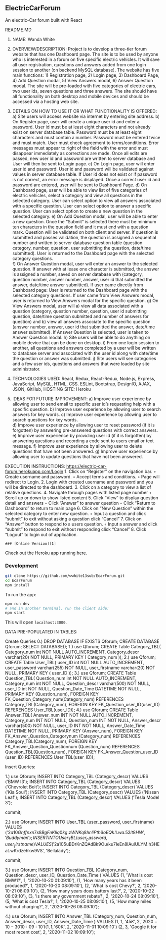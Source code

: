 ## ElectricCarForum
An electric-Car forum built with React

README.MD 

1.  NAME:  Wanda White

2.  OVERVIEW/DESCRIPTION:  Project is to develop a three-tier forum website that has one Dashboard  page.   The site is to be used by anyone who is interested in a forum on five specific electric vehicles.  It will save all user registration, questions and answers added from one login session to another (on backend MySQL database).  The website has five main functions:  1) Registration page, 2) Login page, 3) Dashboard Page, 4) Add Question modal, 5) View Answers modal, 6) Answer Question modal. The site will be pre-loaded with five categories of electric cars, two user ids, seven questions and three answers.   The site should have all functionality on both desktop and mobile devices and should be accessed via a hosting web site.


3. DETAILS ON HOW TO USE IT OR WHAT FUNCTIONALITY IS OFFERED:
a) Site users will access website via internet by entering site address.
b) On Register page, user will create a unique user id and enter a password.  User id must be at least eight characters and not already exist on server database table.  Password must be at least eight characters and must contain a number.  Password must be entered twice and must match.  User must check agreement to terms/conditions.  Error messages must appear to right of the field with the error and must disappear immediately as corrections are made.  Once all edits are passed, new user id and password are written to server database and User will then be sent to Login page.
c) On Login page, user will enter user id and password.  User id and password will be validated against values in server database table.  If User id does not exist or if password is not correct, an error message is displayed.  Once a correct user id and password are entered, user will be sent to Dashboard Page. 
d) On Dashboard page, user will be able to view list of five categories of electric vehicles, select a category and view all questions in the selected category.  User can select option to view all answers associated with a specific question.  User can select option to answer a specific question.  User can select option to create a new question in the selected category. 
e) On Add Question modal, user will be able to enter a new question.  Once the “Submit” is selected there must be minimum ten characters in the question field and it must end with a question mark.  Question will be validated on both client and server.  If question is submitted and passes validation, the question is assigned a sequential number and written to server database question table (question category, number, question, user submitting the question, date/time submitted).  User is returned to the Dashboard page with the selected category questions.   
f) On Answer Question modal, user will enter an answer to the selected question.  If answer with at lease one character is submitted, the answer is assigned a number, saved on server database with (category, question number, answer number, answer, user id that submitted the answer, date/time answer submitted).  If user came directly from Dashboard page:  User is returned to the Dashboard page with the selected category questions.  If user came from View Answers modal, user is returned to View Answers modal for the specific question.
g) On View Answers modal, user will a) view all data associated with a question (category, question number, question, user id submitting question, date/time question submitted and number of answers for question) and b) view all answers associate to the specific question (answer number, answer, user id that submitted the answer, date/time answer submitted).   If Answer Question is selected, user is taken to Answer Question modal. 
h) Site users will be able to do anything on mobile device that can be done on desktop. 
i) From one login session to another, all questions and answers completed by a user will be written to database server and associated with the user id along with date/time the question or answer was submitted. 
j) Site users will see categories and a few user ids, questions and answers that were loaded by site administrator.


4.  TECHNOLOGIES USED:  React, Redux, React-Redux, Node.js, Express, JavaScript, MySQL, HTML, CSS. ESLint, Bootstrap, DesignIO, AJAX, JSON, GitHub, HOSTING SITE: Heroku 

5.  IDEAS FOR FUTURE IMPROVEMENT:
 a) Improve user experience by allowing user to send email to specific user id’s requesting help with a specific question.
b) Improve user experience by allowing user to search answers for key words.
c) Improve user experience by allowing user to search questions for key words.   
d) Improve user experience by allowing user to reset password (if it is forgotten) by answering pre-answered questions with correct answers.
e) Improve user experience by providing user id (if it is forgotten) by answering questions and recording a code sent to users email or text message.
f) Improve user experience by allowing user to delete questions that have not been answered.
g) Improve user experience by allowing user to update questions that have not been answered.

EXECUTION INSTRUCTIONS:
  https://electric-car-forum.herokuapp.com/Login
    1. Click on “Register” on the navigation bar.
        ◦ Create username and password.
        ◦ Accept terms and conditions.
        ◦ Page will redirect to Login.
    2. Login with created username and password and you will be directed to the dashboard.
    3. Click on a category to view a list of relative questions.
    4. Navigate through pages with listed page number
        ◦ Scroll up or down to show listed content 
    5. Click “View” to display question detail and answers
        ◦ Click “Answer” to answer question 
        ◦ Click “Return to Dashboard” to return to main page
    6. Click on “New Question” within the selected category to enter new question.
        ◦ Input a question and click “submit” to exit without asking a question click “Cancel”
    7. Click on “Answer” button to respond to a users question.
        ◦ Input a answer and click “submit” to respond to exit without responding click “Cancel”
    8. Click “Logout” to login out of application.
    
    
    ### [Online Version][1]
Check out the Heroku app running [here][1].


### Development

```sh
git clone https://github.com/wwhite13sub/EcarForum.git
cd EcarForum
npm install
```

To run the app:
```sh
npm run dev
# and in another terminal, run the client side:
npm start
```

This will open `localhost:3000`.         
   

DATA PRE-POPULATED IN TABLES:

Create Queries
0.) DROP DATABASE IF EXISTS Qforum;
	CREATE DATABASE Qforum;
	SELECT DATABASE();
1.) use Qforum;
	CREATE Table Category_TBL(
	Category_num int NOT NULL AUTO_INCREMENT,
	Category_descr varchar(20) NOT NULL, 
	PRIMARY KEY ( Category_num ));
2.) use Qforum;
	CREATE Table User_TBL(
	user_ID int NOT NULL AUTO_INCREMENT,
	user_password varchar(255) NOT NULL, 
	user_firstname varchar(20) NOT NULL,
	PRIMARY KEY ( user_ID ));
3.) use Qforum;
	CREATE Table Question_TBL(
    	Question_num int NOT NULL AUTO_INCREMENT,
	Category_num int NOT NULL,
	Question_descr varchar(500) NOT NULL,
	user_ID int NOT NULL,
	Question_Date_Time DATETIME NOT NULL,
	PRIMARY KEY (Question_num),
    	FOREIGN KEY FK_Question_Category_num(Category_num) REFERENCES 	Category_TBL(Category_num),
	FOREIGN KEY FK_Question_user_ID(user_ID) REFERENCES User_TBL(user_ID));
4.) use Qforum;
    CREATE Table Answer_TBL(
    Answer_num INT NOT NULL AUTO_INCREMENT,
    Category_num INT NOT NULL,
    Question_num INT NOT NULL,
    Answer_descr varchar(500) NOT NULL,
    user_ID INT NOT NULL,
    Answer_Date_Time DATETIME NOT NULL,
    PRIMARY KEY (Answer_num),
    FOREIGN KEY FK_Answer_Question_Categorynum (Category_num) REFERENCES Category_TBL(Category_num),
    FOREIGN KEY FK_Answer_Question_Questionnum (Question_num) REFERENCES Question_TBL(Question_num), 
    FOREIGN KEY FK_Answer_Question_user_ID (user_ID) REFERENCES User_TBL(user_ID));

Insert Queries:

1.) use Qforum;
INSERT INTO Category_TBL (Category_descr) 
VALUES ('BMW I3');
INSERT INTO Category_TBL (Category_descr) 
VALUES ('Chevrolet Bolt');
INSERT INTO Category_TBL (Category_descr) 
VALUES ('Kia Soul');
INSERT INTO Category_TBL (Category_descr) 
VALUES ('Nissan Leaf');
INSERT INTO Category_TBL (Category_descr) 
VALUES ('Tesla Model 3');

commit;

2.) use Qforum;
INSERT INTO User_TBL (user_password, user_firstname) 
VALUES ('$2a$10$Gnffnxn7s8BgFnKliq0kg.zWNKq8hnliPth6oEQk.1.wa.52lt8HW', 'Buddyman');
INSERT INTO User_TBL (user_password, user_firstname) 
VALUES ('$2a$10$5uBDrKnZQAdBk9Ou/ku7IeEn8IAulULYM.h3HEat.wKrdzehkw9VS', 'Bellalady');

commit;

3.) use Qforum;
INSERT INTO Question_TBL (Category_num, Question_descr, user_ID, Question_Date_Time ) 
VALUES (1, 'What is cost BMW1?', 1, '2020-10-20 01:09:10'),
(1, 'How many years has it been produced?', 1, '2020-10-20 08:09:10'),
(2, 'What is cost Chevy?', 2, '2020-10-21 08:09:10'),
(2, 'How many years does battery last?', 2, '2020-10-22 08:09:10'),
(3, 'Is there any government rebate?', 2, '2020-10-24 08:09:10'),
(5, 'What is cost Tesla?', 1, '2020-10-25 08:09:10'),
(5, 'How many miles without charging?', 2, '2020-10-26 08:09:10');

4.) use Qforum;
INSERT INTO Answer_TBL (Category_num, Question_num, Answer_descr, user_ID, Answer_Date_Time ) 
VALUES (1, 1, '$45K', 2, '2020-10-30 10:09:10')
(1, 1, '$60K', 2, '2020-11-01 10:09:10')
(2, 3, 'Google it for most recent cost', 2, '2020-11-02 10:09:10');


[1]: https://electric-car-forum.herokuapp.com/Dashboard

